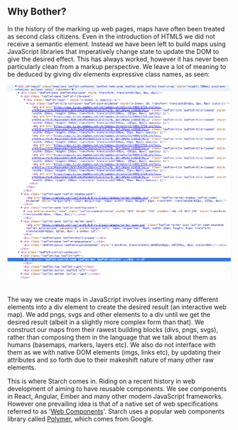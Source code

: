 ## Why Bother?
In the history of the marking up web pages, maps have often been treated as second class citizens. Even in the introduction of HTML5 we did not receive a semantic <map> element. Instead we have been left to build maps using JavaScript libraries that imperatively change state to update the DOM to give the desired effect. This has always worked, however it has never been particularly clean from a markup perspective. We leave a lot of meaning to be deduced by giving div elements expressive class names, as seen:

  <div style="text-align:center; padding-bottom: 20px;">
    <img src ="images/leaflet-dom.png" />
  </div>

The way we create maps in JavaScript involves inserting many different elements into a div element to create the desired result (an interactive web map). We add pngs, svgs and other elements to a div until we get the desired result (albeit in a slightly more complex form than that). We construct our maps from their rawest building blocks (divs, pngs, svgs), rather than composing them in the language that we talk about them as humans (basemaps, markers, layers etc). We also do not interface with them as we with native DOM elements (imgs, links etc), by updating their attributes and so forth due to their makeshift nature of many other raw elements.

This is where Starch comes in. Riding on a recent history in web development of aiming to have reusable components. We see components in React, Angular, Ember and many other modern JavaScript frameworks. However one prevailing idea is that of a native set of web specifications referred to as '[Web Components](http://www.webcomponents.org)'. Starch uses a popular web components library called [Polymer](http://www.polymer-project.org), which comes from Google.
